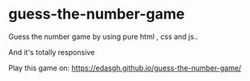 # guess-the-number-game

Guess the number game by using pure html , css and js..


And it's totally responsive


Play this game on: https://edasgh.github.io/guess-the-number-game/
